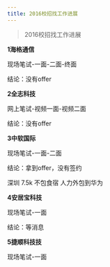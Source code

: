 ```yaml
---
title: 2016校招找工作进展
---
```


> 2016校招找工作进展

**1海格通信**

  现场笔试-一面-二面-终面
  
  结论：没有offer
  
**2全志科技**

  网上笔试-视频一面-视频二面
  
  结论：没有offer
  
  **3中软国际**
  
  现场笔试-一面-二面
  
  结论：拿到offer，没有签约
  
  深圳 7.5k 不包食宿 人力外包到华为
  
  **4安居宝科技**
  
  现场笔试-一面
  
  结论：等消息
  
  **5捷顺科技技**
  
  现场笔试-一面
  
  

